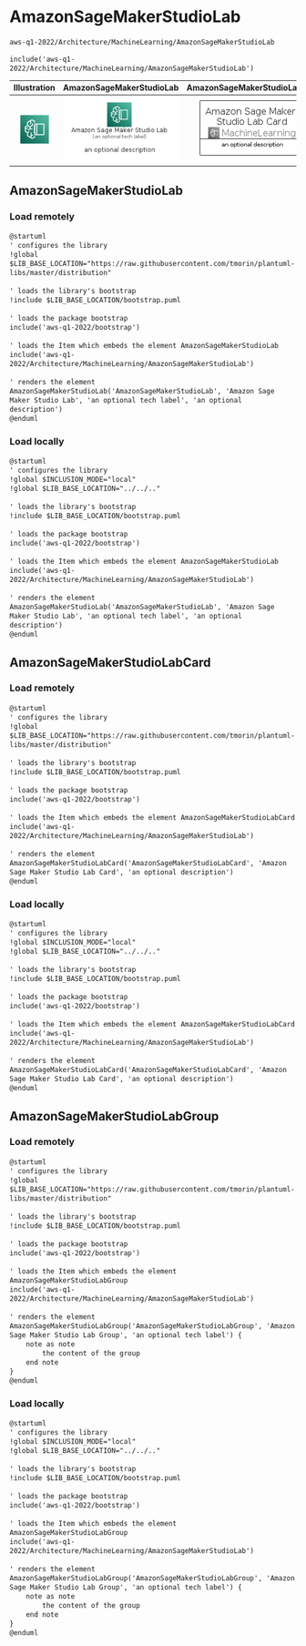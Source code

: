 # AmazonSageMakerStudioLab


```text
aws-q1-2022/Architecture/MachineLearning/AmazonSageMakerStudioLab
```

```text
include('aws-q1-2022/Architecture/MachineLearning/AmazonSageMakerStudioLab')
```



| Illustration | AmazonSageMakerStudioLab | AmazonSageMakerStudioLabCard | AmazonSageMakerStudioLabGroup |
| :---: | :---: | :---: | :---: |
| ![illustration for Illustration](../../../aws-q1-2022/Architecture/MachineLearning/AmazonSageMakerStudioLab.png) | ![illustration for AmazonSageMakerStudioLab](../../../aws-q1-2022/Architecture/MachineLearning/AmazonSageMakerStudioLab.Local.png) | ![illustration for AmazonSageMakerStudioLabCard](../../../aws-q1-2022/Architecture/MachineLearning/AmazonSageMakerStudioLabCard.Local.png) | ![illustration for AmazonSageMakerStudioLabGroup](../../../aws-q1-2022/Architecture/MachineLearning/AmazonSageMakerStudioLabGroup.Local.png) |




## AmazonSageMakerStudioLab

### Load remotely
```plantuml
@startuml
' configures the library
!global $LIB_BASE_LOCATION="https://raw.githubusercontent.com/tmorin/plantuml-libs/master/distribution"

' loads the library's bootstrap
!include $LIB_BASE_LOCATION/bootstrap.puml

' loads the package bootstrap
include('aws-q1-2022/bootstrap')

' loads the Item which embeds the element AmazonSageMakerStudioLab
include('aws-q1-2022/Architecture/MachineLearning/AmazonSageMakerStudioLab')

' renders the element
AmazonSageMakerStudioLab('AmazonSageMakerStudioLab', 'Amazon Sage Maker Studio Lab', 'an optional tech label', 'an optional description')
@enduml
```

### Load locally
```plantuml
@startuml
' configures the library
!global $INCLUSION_MODE="local"
!global $LIB_BASE_LOCATION="../../.."

' loads the library's bootstrap
!include $LIB_BASE_LOCATION/bootstrap.puml

' loads the package bootstrap
include('aws-q1-2022/bootstrap')

' loads the Item which embeds the element AmazonSageMakerStudioLab
include('aws-q1-2022/Architecture/MachineLearning/AmazonSageMakerStudioLab')

' renders the element
AmazonSageMakerStudioLab('AmazonSageMakerStudioLab', 'Amazon Sage Maker Studio Lab', 'an optional tech label', 'an optional description')
@enduml
```

## AmazonSageMakerStudioLabCard

### Load remotely
```plantuml
@startuml
' configures the library
!global $LIB_BASE_LOCATION="https://raw.githubusercontent.com/tmorin/plantuml-libs/master/distribution"

' loads the library's bootstrap
!include $LIB_BASE_LOCATION/bootstrap.puml

' loads the package bootstrap
include('aws-q1-2022/bootstrap')

' loads the Item which embeds the element AmazonSageMakerStudioLabCard
include('aws-q1-2022/Architecture/MachineLearning/AmazonSageMakerStudioLab')

' renders the element
AmazonSageMakerStudioLabCard('AmazonSageMakerStudioLabCard', 'Amazon Sage Maker Studio Lab Card', 'an optional description')
@enduml
```

### Load locally
```plantuml
@startuml
' configures the library
!global $INCLUSION_MODE="local"
!global $LIB_BASE_LOCATION="../../.."

' loads the library's bootstrap
!include $LIB_BASE_LOCATION/bootstrap.puml

' loads the package bootstrap
include('aws-q1-2022/bootstrap')

' loads the Item which embeds the element AmazonSageMakerStudioLabCard
include('aws-q1-2022/Architecture/MachineLearning/AmazonSageMakerStudioLab')

' renders the element
AmazonSageMakerStudioLabCard('AmazonSageMakerStudioLabCard', 'Amazon Sage Maker Studio Lab Card', 'an optional description')
@enduml
```

## AmazonSageMakerStudioLabGroup

### Load remotely
```plantuml
@startuml
' configures the library
!global $LIB_BASE_LOCATION="https://raw.githubusercontent.com/tmorin/plantuml-libs/master/distribution"

' loads the library's bootstrap
!include $LIB_BASE_LOCATION/bootstrap.puml

' loads the package bootstrap
include('aws-q1-2022/bootstrap')

' loads the Item which embeds the element AmazonSageMakerStudioLabGroup
include('aws-q1-2022/Architecture/MachineLearning/AmazonSageMakerStudioLab')

' renders the element
AmazonSageMakerStudioLabGroup('AmazonSageMakerStudioLabGroup', 'Amazon Sage Maker Studio Lab Group', 'an optional tech label') {
    note as note
        the content of the group
    end note
}
@enduml
```

### Load locally
```plantuml
@startuml
' configures the library
!global $INCLUSION_MODE="local"
!global $LIB_BASE_LOCATION="../../.."

' loads the library's bootstrap
!include $LIB_BASE_LOCATION/bootstrap.puml

' loads the package bootstrap
include('aws-q1-2022/bootstrap')

' loads the Item which embeds the element AmazonSageMakerStudioLabGroup
include('aws-q1-2022/Architecture/MachineLearning/AmazonSageMakerStudioLab')

' renders the element
AmazonSageMakerStudioLabGroup('AmazonSageMakerStudioLabGroup', 'Amazon Sage Maker Studio Lab Group', 'an optional tech label') {
    note as note
        the content of the group
    end note
}
@enduml
```

